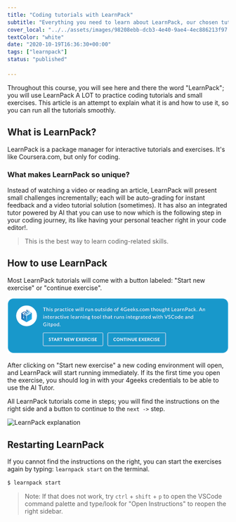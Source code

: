 ```yaml
---
title: "Coding tutorials with LearnPack"
subtitle: "Everything you need to learn about LearnPack, our chosen tutorial engine for coding content"
cover_local: "../../assets/images/98208ebb-dcb3-4e40-9ae4-4ec886213f97.jpeg"
textColor: "white"
date: "2020-10-19T16:36:30+00:00"
tags: ["learnpack"]
status: "published"

---
```


Throughout this course, you will see here and there the word "LearnPack"; you will use LearnPack A LOT to practice coding tutorials and small exercises. This article is an attempt to explain what it is and how to use it, so you can run all the tutorials smoothly.

## What is LearnPack?

LearnPack is a package manager for interactive tutorials and exercises. It's like Coursera.com, but only for coding. 

### What makes LearnPack so unique?

Instead of watching a video or reading an article, LearnPack will present small challenges incrementally; each will be auto-grading for instant feedback and a video tutorial solution (sometimes). It has also an integrated tutor powered by AI that you can use to now which is the following step in your coding journey, its like having your personal teacher right in your code editor!.

> This is the best way to learn coding-related skills.

## How to use LearnPack

Most LearnPack tutorials will come with a button labeled: "Start new exercise" or "continue exercise".

![LearnPack Alert on 4geeks.com](https://github.com/breatheco-de/content/blob/master/src/assets/images/learnpack-alert.png?raw=true)

After clicking on "Start new exercise" a new coding environment will open, and LearnPack will start running immediately. If its the first time you open the exercise, you should log in with your 4geeks credentials to be able to use the AI Tutor.

All LearnPack tutorials come in steps; you will find the instructions on the right side and a button to continue to the `next ->` step.

<!-- ![LearnPack explanation](https://github.com/breatheco-de/content/blob/master/src/assets/images/learnpack-explanation.png?raw=true) -->
![LearnPack explanation](https://github.com/breatheco-de/content/assets/107764250/40c6cfaf-f918-4efb-8ed3-a98dd729e0d5)


## Restarting LearnPack

If you cannot find the instructions on the right, you can start the exercises again by typing: `learnpack start` on the terminal.

```bash
$ learnpack start
```

> Note: If that does not work, try `ctrl` + `shift` + `p` to open the VSCode command palette and type/look for "Open Instructions" to reopen the right sidebar.
